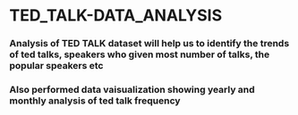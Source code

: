 # TED_TALK-DATA_ANALYSIS

### Analysis of TED TALK dataset will help us to identify the trends of ted talks, speakers who given most number of talks, the popular speakers etc
### Also performed data vaisualization showing yearly and monthly analysis of ted talk frequency
